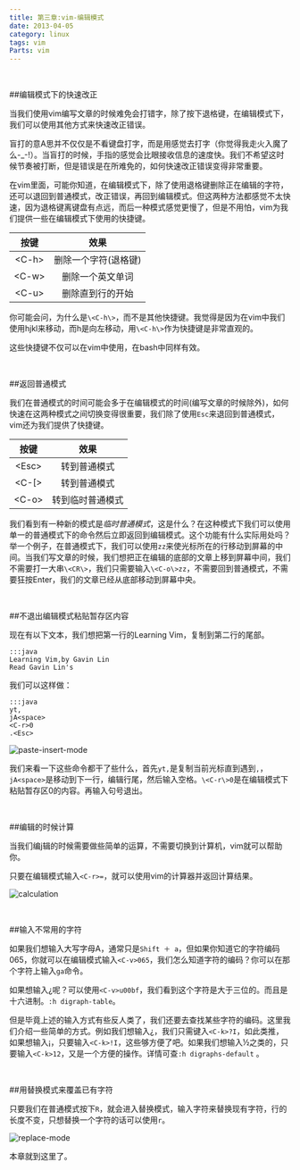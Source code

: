 ```yaml
---
title: 第三章:vim-编辑模式
date: 2013-04-05
category: linux
tags: vim
Parts: vim
---
```


<br/>

##编辑模式下的快速改正

当我们使用vim编写文章的时候难免会打错字，除了按下退格键，在编辑模式下，我们可以使用其他方式来快速改正错误。
<!-- excerpt -->

盲打的意A思并不仅仅是不看键盘打字，而是用感觉去打字（你觉得我走火入魔了么-_-!）。当盲打的时候，手指的感觉会比眼接收信息的速度快。我们不希望这时候节奏被打断，但是错误是在所难免的，如何快速改正错误变得非常重要。

在vim里面，可能你知道，在编辑模式下，除了使用退格键删除正在编辑的字符，还可以退回到普通模式，改正错误，再回到编辑模式。但这两种方法都感觉不太快速，因为退格键离键盘有点远，而后一种模式感觉更慢了，但是不用怕，vim为我们提供一些在编辑模式下使用的快捷键。

按键|效果
:-----:|:-----:
\<C-h\>|删除一个字符(退格键)
\<C-w\>|删除一个英文单词
\<C-u\>|删除直到行的开始

你可能会问，为什么是`\<C-h\>`，而不是其他快捷键。我觉得是因为在vim中我们使用hjkl来移动，而h是向左移动，用`\<C-h\>`作为快捷键是非常直观的。

这些快捷键不仅可以在vim中使用，在bash中同样有效。

<br/>

##返回普通模式

我们在普通模式的时间可能会多于在编辑模式的时间(编写文章的时候除外)，如何快速在这两种模式之间切换变得很重要，我们除了使用`Esc`来退回到普通模式，vim还为我们提供了快捷键。

按键|效果
:-----:|:-----:
\<Esc\>|转到普通模式 
\<C-[\>|转到普通模式
\<C-o\>|转到临时普通模式

我们看到有一种新的模式是*临时普通模式*，这是什么？在这种模式下我们可以使用单一的普通模式下的命令然后立即返回到编辑模式。这个功能有什么实际用处吗？举一个例子，在普通模式下，我们可以使用`zz`来使光标所在的行移动到屏幕的中间。当我们写文章的时候，我们想把正在编辑的底部的文章上移到屏幕中间，我们不需要打一大串`\<CR\>`，我们只需要输入`\<C-o\>zz`，不需要回到普通模式，不需要狂按Enter，我们的文章已经从底部移动到屏幕中央。

<br/>

##不退出编辑模式粘贴暂存区内容

现在有以下文本，我们想把第一行的Learning Vim，复制到第二行的尾部。

    :::java 
    Learning Vim,by Gavin Lin
    Read Gavin Lin's

我们可以这样做：

    :::java
    yt,
    jA<space>
    <C-r>0
    .<Esc>
    
![paste-insert-mode]({filename}/images/forvim/chapter-iii/paste-insert-mode.gif)

我们来看一下这些命令都干了些什么，首先`yt,`是复制当前光标直到遇到`,`，`jA<space>`是移动到下一行，编辑行尾，然后输入空格。`\<C-r\>0`是在编辑模式下粘贴暂存区0的内容。再输入句号退出。

<br/>

##编辑的时候计算

当我们编j辑的时候需要做些简单的运算，不需要切换到计算机，vim就可以帮助你。

只要在编辑模式输入`<C-r>=`，就可以使用vim的计算器并返回计算结果。

![calculation]({filename}/images/forvim/chapter-iii/calculation.gif)

<br/>

##输入不常用的字符

如果我们想输入大写字母A，通常只是`Shift ＋ a`，但如果你知道它的字符编码065，你就可以在编辑模式输入`<C-v>065`，我们怎么知道字符的编码？你可以在那个字符上输入`ga`命令。

如果想输入¿呢？可以使用`<C-v>u00bf`，我们看到这个字符是大于三位的。而且是十六进制。`:h digraph-table`。

但是毕竟上述的输入方式有些反人类了，我们还要去查找某些字符的编码。这里我们介绍一些简单的方式。例如我们想输入¿，我们只需键入`<C-k>?I`，如此类推，如果想输入¡，只要输入`<C-k>!I`，这些够方便了吧。如果我们想输入½之类的，只要输入`<C-k>12`，又是一个方便的操作。详情可查`:h digraphs-default` 。

<br/>


##用替换模式来覆盖已有字符

只要我们在普通模式按下`R`，就会进入替换模式，输入字符来替换现有字符，行的长度不变，只想替换一个字符的话可以使用`r`。

![replace-mode]({filename}/images/forvim/chapter-iii/replace-mode.gif)

本章就到这里了。
